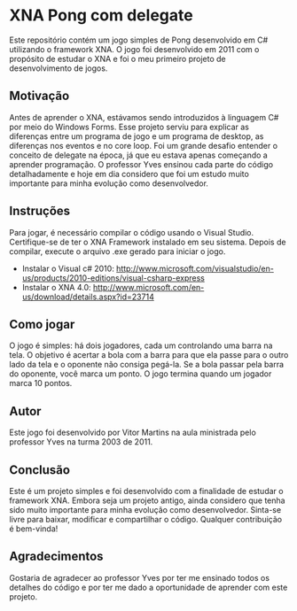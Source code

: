 # XNA Pong com delegate

Este repositório contém um jogo simples de Pong desenvolvido em C# utilizando o framework XNA. O jogo foi desenvolvido em 2011 com o propósito de estudar o XNA e foi o meu primeiro projeto de desenvolvimento de jogos.

## Motivação
Antes de aprender o XNA, estávamos sendo introduzidos à linguagem C# por meio do Windows Forms. Esse projeto serviu para explicar as diferenças entre um programa de jogo e um programa de desktop, as diferenças nos eventos e no core loop. Foi um grande desafio entender o conceito de delegate na época, já que eu estava apenas começando a aprender programação. O professor Yves ensinou cada parte do código detalhadamente e hoje em dia considero que foi um estudo muito importante para minha evolução como desenvolvedor.

## Instruções
Para jogar, é necessário compilar o código usando o Visual Studio. Certifique-se de ter o XNA Framework instalado em seu sistema. Depois de compilar, execute o arquivo .exe gerado para iniciar o jogo.

- Instalar o Visual c# 2010:
http://www.microsoft.com/visualstudio/en-us/products/2010-editions/visual-csharp-express
- Instalar o XNA 4.0:
http://www.microsoft.com/en-us/download/details.aspx?id=23714

## Como jogar
O jogo é simples: há dois jogadores, cada um controlando uma barra na tela. O objetivo é acertar a bola com a barra para que ela passe para o outro lado da tela e o oponente não consiga pegá-la. Se a bola passar pela barra do oponente, você marca um ponto. O jogo termina quando um jogador marca 10 pontos.

## Autor
Este jogo foi desenvolvido por Vitor Martins na aula ministrada pelo professor Yves na turma 2003 de 2011.

## Conclusão
Este é um projeto simples e foi desenvolvido com a finalidade de estudar o framework XNA. Embora seja um projeto antigo, ainda considero que tenha sido muito importante para minha evolução como desenvolvedor. Sinta-se livre para baixar, modificar e compartilhar o código. Qualquer contribuição é bem-vinda!

## Agradecimentos
Gostaria de agradecer ao professor Yves por ter me ensinado todos os detalhes do código e por ter me dado a oportunidade de aprender com este projeto.
